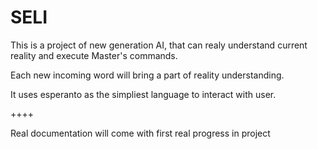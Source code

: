 SELI
====

This is a project of new generation AI, that can realy understand current reality and execute Master's commands.

Each new incoming word will bring a part of reality understanding. 

It uses esperanto as the simpliest language to interact with user.

++++

Real documentation will come with first real progress in project
